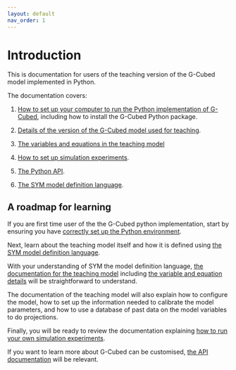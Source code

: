 ```yaml
---
layout: default
nav_order: 1
---
```


# Introduction

This is documentation for users of the teaching 
version of the G-Cubed model implemented in Python.

The documentation covers:

1. [How to set up your computer to run the Python implementation of G-Cubed](2env_setup.md),
including how to install the G-Cubed Python package.

2. [Details of the version of the G-Cubed model used
for teaching](3model_definitions.md).

3. [The variables and equations in the teaching model](../model_2R_164/sym/model_2R_164.html)

4. [How to set up simulation experiments](6simulations.md).

5. [The Python API](gcubed/index.html).

6. [The SYM model definition language](https://pjwilcoxen.github.io/sym/).

## A roadmap for learning

If you are first time user of the the G-Cubed python implementation, 
start by ensuring you have [correctly set up the Python environment](2env_setup.md).

Next, learn about the teaching model itself and how it is defined using [the SYM model
definition language](https://pjwilcoxen.github.io/sym/).

With your understanding of SYM the model definition language, [the documentation
for the teaching model](3model_definitions.md) including 
[the variable and equation details](../model_2R_164/sym/model_2R_164.html) will
be straightforward to understand.

The documentation of the teaching model will also explain how to configure the model,
how to set up the information needed to calibrate the model parameters, and how to
use a database of past data on the model variables to do projections.

Finally, you will be ready to review the documentation explaining [how to run
your own simulation experiments](6simulations.md).

If you want to learn more about G-Cubed can be customised, 
[the API documentation](gcubed/index.html) will be relevant.
